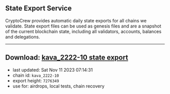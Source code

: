 ## State Export Service
CryptoCrew provides automatic daily state exports for all chains we validate. State export files can be used as genesis files and are a snapshot of the current blockchain state, including all validators, accounts, balances and delegations.

---
**Download: [kava_2222-10 state export](https://dl.ccvalidators.com/SERVICE/kava/kava_2222-10_export_7276349.json)**
---

- last updated: Sat Nov 11 2023 07:14:31
- chain id: `kava_2222-10`
- export height: `7276349`
- use for: airdrops, local tests, chain recovery
